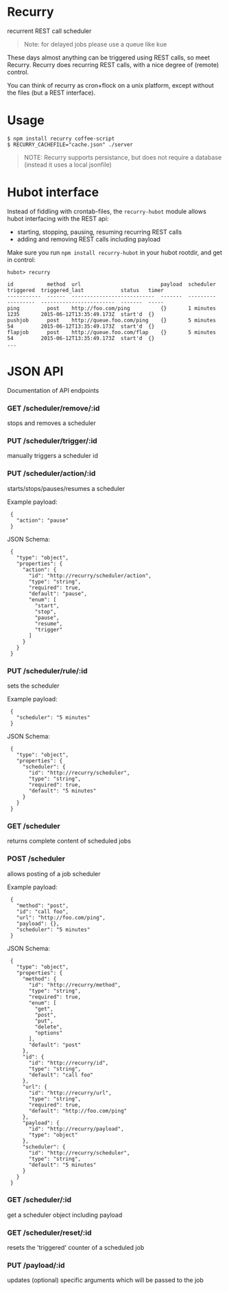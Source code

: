 # Recurry 

recurrent REST call scheduler 

> Note: for delayed jobs please use a queue like kue 

These days almost anything can be triggered using REST calls, so meet Recurry.
Recurry does recurring REST calls, with a nice degree of (remote) control.

You can think of recurry as cron+flock on a unix platform, except without the files (but a REST interface).

# Usage 

    $ npm install recurry coffee-script
    $ RECURRY_CACHEFILE="cache.json" ./server

> NOTE: Recurry supports persistance, but does not require a database (instead it uses a local jsonfile)

# Hubot interface 

Instead of fiddling with crontab-files, the `recurry-hubot` module allows hubot interfacing with the REST api: 

* starting, stopping, pausing, resuming recurring REST calls
* adding and removing REST calls including payload

Make sure you run `npm install recurry-hubot` in your hubot rootdir, and get in control:

    hubot> recurry

    id           method  url                          payload  scheduler  triggered  triggered_last            status   timer
    -----------  ------  ---------------------------  -------  ---------  ---------  ------------------------  -------  -----
    ping         post    http://foo.com/ping          {}       1 minutes  1235       2015-06-12T13:35:49.173Z  start'd  {}   
    pushjob      post    http://queue.foo.com/ping    {}       5 minutes  54         2015-06-12T13:35:49.173Z  start'd  {}   
    flapjob      post    http://queue.foo.com/flap    {}       5 minutes  54         2015-06-12T13:35:49.173Z  start'd  {}   
    ...

# JSON API

Documentation of API endpoints

### GET /scheduler/remove/:id

stops and removes a scheduler

### PUT /scheduler/trigger/:id

manually triggers a scheduler id

### PUT /scheduler/action/:id

starts/stops/pauses/resumes a scheduler

Example payload:

     {
       "action": "pause"
     }

JSON Schema:

     {
       "type": "object",
       "properties": {
         "action": {
           "id": "http://recurry/scheduler/action",
           "type": "string",
           "required": true,
           "default": "pause",
           "enum": [
             "start",
             "stop",
             "pause",
             "resume",
             "trigger"
           ]
         }
       }
     }

### PUT /scheduler/rule/:id

sets the scheduler

Example payload:

     {
       "scheduler": "5 minutes"
     }

JSON Schema:

     {
       "type": "object",
       "properties": {
         "scheduler": {
           "id": "http://recurry/scheduler",
           "type": "string",
           "required": true,
           "default": "5 minutes"
         }
       }
     }

### GET /scheduler

returns complete content of scheduled jobs

### POST /scheduler

allows posting of a job scheduler

Example payload:

     {
       "method": "post",
       "id": "call foo",
       "url": "http://foo.com/ping",
       "payload": {},
       "scheduler": "5 minutes"
     }

JSON Schema:

     {
       "type": "object",
       "properties": {
         "method": {
           "id": "http://recurry/method",
           "type": "string",
           "required": true,
           "enum": [
             "get",
             "post",
             "put",
             "delete",
             "options"
           ],
           "default": "post"
         },
         "id": {
           "id": "http://recurry/id",
           "type": "string",
           "default": "call foo"
         },
         "url": {
           "id": "http://recurry/url",
           "type": "string",
           "required": true,
           "default": "http://foo.com/ping"
         },
         "payload": {
           "id": "http://recurry/payload",
           "type": "object"
         },
         "scheduler": {
           "id": "http://recurry/scheduler",
           "type": "string",
           "default": "5 minutes"
         }
       }
     }

### GET /scheduler/:id

get a scheduler object including payload 

### GET /scheduler/reset/:id

resets the 'triggered' counter of a scheduled job

### PUT /payload/:id

updates (optional) specific arguments which will be passed to the job

